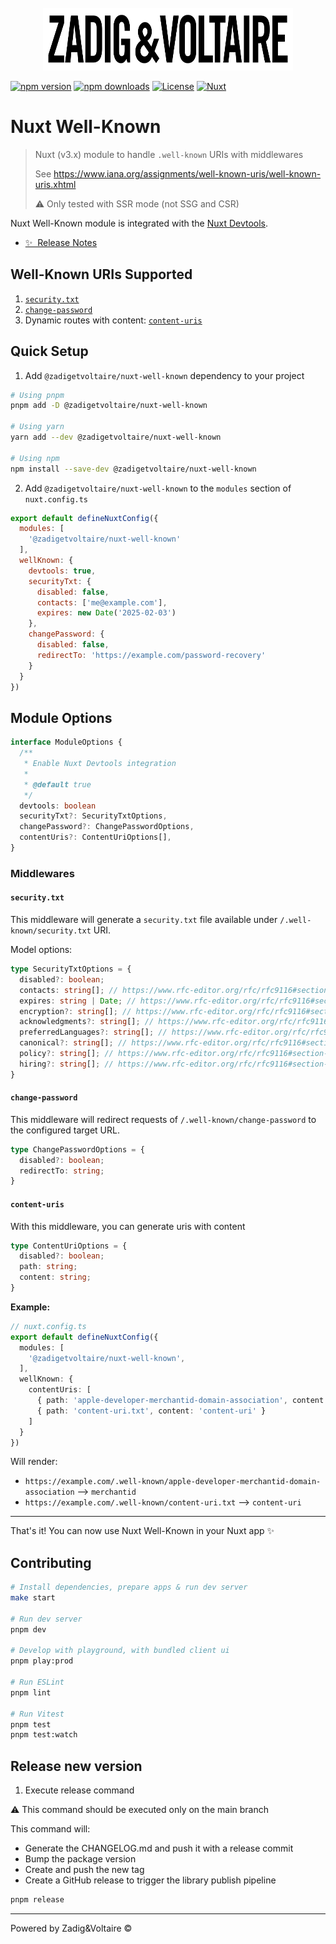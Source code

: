 <!-- omit in toc -->

<div align="center">
	<br>
	<a href="https://zadig-et-voltaire.com/">
		<img src="assets/zadigetvoltaire-logo.svg" width="400" height="100" alt="Click to see the source">
	</a>
	<br>
</div>

[![npm version][npm-version-src]][npm-version-href]
[![npm downloads][npm-downloads-src]][npm-downloads-href]
[![License][license-src]][license-href]
[![Nuxt][nuxt-src]][nuxt-href]

# Nuxt Well-Known

> Nuxt (v3.x) module to handle `.well-known` URIs with middlewares
>
> See https://www.iana.org/assignments/well-known-uris/well-known-uris.xhtml
>
> ⚠️ Only tested with SSR mode (not SSG and CSR)

Nuxt Well-Known module is integrated with the [Nuxt Devtools](https://github.com/nuxt/devtools).

- [✨ &nbsp;Release Notes](/CHANGELOG.md)

## Well-Known URIs Supported

1. [`security.txt`](#securitytxt)
2. [`change-password`](#change-password)
3. Dynamic routes with content: [`content-uris`](#content-uris)

## Quick Setup

1. Add `@zadigetvoltaire/nuxt-well-known` dependency to your project

```bash
# Using pnpm
pnpm add -D @zadigetvoltaire/nuxt-well-known

# Using yarn
yarn add --dev @zadigetvoltaire/nuxt-well-known

# Using npm
npm install --save-dev @zadigetvoltaire/nuxt-well-known
```

2. Add `@zadigetvoltaire/nuxt-well-known` to the `modules` section of `nuxt.config.ts`

```js
export default defineNuxtConfig({
  modules: [
    '@zadigetvoltaire/nuxt-well-known'
  ],
  wellKnown: {
    devtools: true,
    securityTxt: {
      disabled: false,
      contacts: ['me@example.com'],
      expires: new Date('2025-02-03')
    },
    changePassword: {
      disabled: false,
      redirectTo: 'https://example.com/password-recovery'
    }
  }
})
```

## Module Options

```ts
interface ModuleOptions {
  /**
   * Enable Nuxt Devtools integration
   *
   * @default true
   */
  devtools: boolean
  securityTxt?: SecurityTxtOptions,
  changePassword?: ChangePasswordOptions,
  contentUris?: ContentUriOptions[],
}
```

### Middlewares

#### `security.txt`

This middleware will generate a `security.txt` file available under `/.well-known/security.txt` URI.

Model options:

```ts
type SecurityTxtOptions = {
  disabled?: boolean;
  contacts: string[]; // https://www.rfc-editor.org/rfc/rfc9116#section-2.5.3
  expires: string | Date; // https://www.rfc-editor.org/rfc/rfc9116#section-2.5.5
  encryption?: string[]; // https://www.rfc-editor.org/rfc/rfc9116#section-2.5.4
  acknowledgments?: string[]; // https://www.rfc-editor.org/rfc/rfc9116#section-2.5.1
  preferredLanguages?: string[]; // https://www.rfc-editor.org/rfc/rfc9116#section-2.5.8
  canonical?: string[]; // https://www.rfc-editor.org/rfc/rfc9116#section-2.5.2
  policy?: string[]; // https://www.rfc-editor.org/rfc/rfc9116#section-2.5.7
  hiring?: string[]; // https://www.rfc-editor.org/rfc/rfc9116#section-2.5.6
}
```

#### `change-password`

This middleware will redirect requests of `/.well-known/change-password` to the configured target URL.

```ts
type ChangePasswordOptions = {
  disabled?: boolean;
  redirectTo: string;
}
```

#### `content-uris`

With this middleware, you can generate uris with content

```ts
type ContentUriOptions = {
  disabled?: boolean;
  path: string;
  content: string;
}
```

**Example:**

```ts
// nuxt.config.ts
export default defineNuxtConfig({
  modules: [
    '@zadigetvoltaire/nuxt-well-known',
  ],
  wellKnown: {
    contentUris: [
      { path: 'apple-developer-merchantid-domain-association', content: 'merchantid' },
      { path: 'content-uri.txt', content: 'content-uri' }
    ]
  }
})
```

Will render:

- `https://example.com/.well-known/apple-developer-merchantid-domain-association` --> `merchantid`
- `https://example.com/.well-known/content-uri.txt` --> `content-uri`

---

That's it! You can now use Nuxt Well-Known in your Nuxt app ✨

## Contributing

```bash
# Install dependencies, prepare apps & run dev server
make start

# Run dev server
pnpm dev

# Develop with playground, with bundled client ui
pnpm play:prod

# Run ESLint
pnpm lint

# Run Vitest
pnpm test
pnpm test:watch
```

## Release new version

1. Execute release command

⚠ This command should be executed only on the main branch

This command will:

- Generate the CHANGELOG.md and push it with a release commit
- Bump the package version
- Create and push the new tag
- Create a GitHub release to trigger the library publish pipeline

```bash
pnpm release
```

---

Powered by Zadig&Voltaire ©

<!-- Badges -->
[npm-version-src]: https://img.shields.io/npm/v/@zadigetvoltaire/nuxt-well-known/latest.svg?style=flat&colorA=18181B&colorB=28CF8D
[npm-version-href]: https://npmjs.com/package/@zadigetvoltaire/nuxt-well-known

[npm-downloads-src]: https://img.shields.io/npm/dm/@zadigetvoltaire/nuxt-well-known.svg?style=flat&colorA=18181B&colorB=28CF8D
[npm-downloads-href]: https://npmjs.com/package/@zadigetvoltaire/nuxt-well-known

[license-src]: https://img.shields.io/npm/l/@zadigetvoltaire/nuxt-well-known.svg?style=flat&colorA=18181B&colorB=28CF8D
[license-href]: https://npmjs.com/package/@zadigetvoltaire/nuxt-well-known

[nuxt-src]: https://img.shields.io/badge/Nuxt-18181B?logo=nuxt.js
[nuxt-href]: https://nuxt.com
